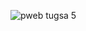 
![pweb tugsa 5](https://user-images.githubusercontent.com/77779184/195274127-7640e8ff-9429-4a33-925f-6b7508da39ef.png)
